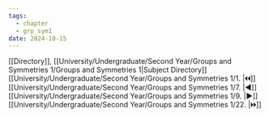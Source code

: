 ```yaml
---
tags:
  - chapter
  - grp_sym1
date: 2024-10-15
---
```

[[Directory]], [[University/Undergraduate/Second Year/Groups and Symmetries 1/Groups and Symmetries 1|Subject Directory]]
[[University/Undergraduate/Second Year/Groups and Symmetries 1/1. |🞀🞀]] [[University/Undergraduate/Second Year/Groups and Symmetries 1/7. |◀]] [[University/Undergraduate/Second Year/Groups and Symmetries 1/9. |▶]] [[University/Undergraduate/Second Year/Groups and Symmetries 1/22. |🞂🞂]]
# 
## 
### 